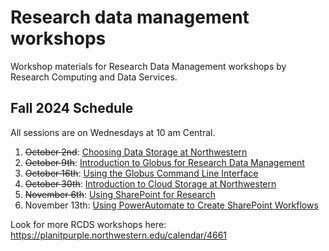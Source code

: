 # Research data management workshops
Workshop materials for Research Data Management workshops by Research Computing and Data Services.

## Fall 2024 Schedule
All sessions are on Wednesdays at 10 am Central.
1. ~~October 2nd~~: [Choosing Data Storage at Northwestern](https://planitpurple.northwestern.edu/event/619119)
2. ~~October 9th~~: [Introduction to Globus for Research Data Management](https://planitpurple.northwestern.edu/event/619120)
3. ~~October 16th~~: [Using the Globus Command Line Interface](https://planitpurple.northwestern.edu/event/619121)
4. ~~October 30th~~: [Introduction to Cloud Storage at Northwestern](https://planitpurple.northwestern.edu/event/619122)
5. ~~November 6th~~: [Using SharePoint for Research](https://planitpurple.northwestern.edu/event/619123)
6. November 13th: [Using PowerAutomate to Create SharePoint Workflows](https://planitpurple.northwestern.edu/event/619124)

Look for more RCDS workshops here: https://planitpurple.northwestern.edu/calendar/4661

